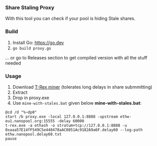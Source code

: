 ### Share Staling Proxy

With this tool you can check if your pool is hiding Stale shares.

### Build

1. Install Go: https://go.dev
2. `go build proxy.go`

... or go to Releases section to get compiled version with all the stuff needed

### Usage
1. Download [T-Rex miner](https://github.com/trexminer/T-Rex/releases) (tolerates long delays in share submmitting)
2. Extract
3. Drop in proxy.exe
4. Use `mine-with-stales.bat` given below
**mine-with-stales.bat**:
```
@cd /d "%~dp0"
start /b proxy.exe -local 127.0.0.1:8888 -upstream ethw-eu1.nanopool.org:15555 -delay 60000
t-rex.exe -a ethash -o stratum+tcp://127.0.0.1:8888 -u 0xaaa57E14fF549C5e448478aAC0851Ac9182A9a6F.delay60 --log-path ethw.nanopool.delay60.txt
pause
```
